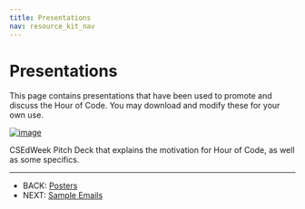 ```yaml
---
title: Presentations
nav: resource_kit_nav
---
```

# Presentations

This page contains presentations that have been used to promote and discuss the Hour of Code. You may download and modify these for your own use.

[![image](/images/CSEdWeekPitch.png)](/files/CSEdWeekPitch.ppt)
    
CSEdWeek Pitch Deck that explains the motivation for Hour of Code, as well as some specifics.

---

- BACK: [Posters](/resource_kit/posters)
- NEXT: [Sample Emails](/resource_kit/sample_emails)